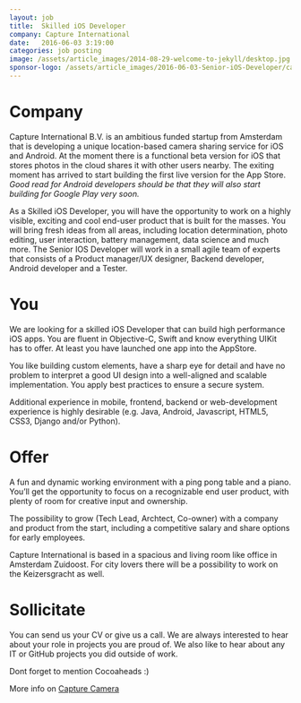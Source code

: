 ```yaml
---
layout: job
title:  Skilled iOS Developer
company: Capture International
date:   2016-06-03 3:19:00
categories: job posting
image: /assets/article_images/2014-08-29-welcome-to-jekyll/desktop.jpg
sponsor-logo: /assets/article_images/2016-06-03-Senior-iOS-Developer/capture.png
---
```


# Company

Capture International B.V. is an ambitious funded startup from Amsterdam that is developing a unique location-based camera sharing service for iOS and Android. At the moment there is a functional beta version for iOS that stores photos in the cloud shares it with other users nearby. The exiting moment has arrived to start building the first live version for the App Store. _Good read for Android developers should be that they will also start building for Google Play very soon._

As a Skilled iOS Developer, you will have the opportunity to work on a highly visible, exciting and cool end-user product that is built for the masses. You will bring fresh ideas from all areas, including location determination, photo editing, user interaction, battery management, data science and much more. The Senior IOS Developer will work in a small agile team of experts that consists of a Product manager/UX designer, Backend developer, Android developer and a Tester.

# You

We are looking for a skilled iOS Developer that can build high performance iOS apps. You are fluent in Objective-C, Swift and know everything UIKit has to offer. At least you have launched one app into the AppStore. 

You like building custom elements, have a sharp eye for detail and have no problem to interpret a good UI design into a well-aligned and scalable implementation. You apply best practices to ensure a secure system. 

Additional experience in mobile, frontend, backend or web-development experience is highly desirable (e.g. Java, Android, Javascript, HTML5, CSS3, Django and/or Python).

# Offer

A fun and dynamic working environment with a ping pong table and a piano. You’ll get the opportunity to focus on a recognizable end user product, with plenty of room for creative input and ownership. 

The possibility to grow (Tech Lead, Archtect, Co-owner) with a company and product from the start, including a competitive salary and share options for early employees. 

Capture International is based in a spacious and living room like office in Amsterdam Zuidoost. For city lovers there will be a possibility to work on the Keizersgracht as well.

# Sollicitate

You can send us your CV or give us a call. We are always interested to hear about your role in projects you are proud of. We also like to hear about any IT or GitHub projects you did outside of work.

Dont forget to mention Cocoaheads :)

More info on [Capture Camera](http://capture-camera.com/careers.html#ios)
